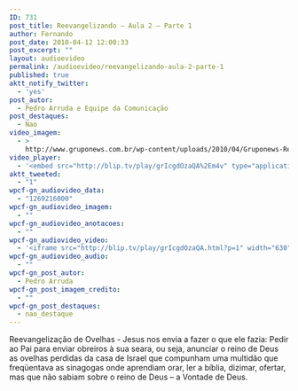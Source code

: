 ```yaml
---
ID: 731
post_title: Reevangelizando – Aula 2 – Parte 1
author: Fernando
post_date: 2010-04-12 12:00:33
post_excerpt: ""
layout: audioevideo
permalink: /audioevideo/reevangelizando-aula-2-parte-1
published: true
aktt_notify_twitter:
  - 'yes'
post_autor:
  - Pedro Arruda e Equipe da Comunicação
post_destaques:
  - Nao
video_imagem:
  - >
    http://www.gruponews.com.br/wp-content/uploads/2010/04/Gruponews-ReevangelizandoAula2Parte1345-535.jpg
video_player:
  - '<embed src="http://blip.tv/play/grIcgdOzaQA%2Em4v" type="application/x-shockwave-flash" width="630" height="384" allowscriptaccess="always" allowfullscreen="true"></embed>'
aktt_tweeted:
  - "1"
wpcf-gn_audiovideo_data:
  - "1269216000"
wpcf-gn_audiovideo_imagem:
  - ""
wpcf-gn_audiovideo_anotacoes:
  - ""
wpcf-gn_audiovideo_video:
  - '<iframe src="http://blip.tv/play/grIcgdOzaQA.html?p=1" width="630" height="384" frameborder="0" allowfullscreen></iframe><embed type="application/x-shockwave-flash" src="http://a.blip.tv/api.swf#grIcgdOzaQA" style="display:none"></embed>'
wpcf-gn_audiovideo_audio:
  - ""
wpcf-gn_post_autor:
  - Pedro Arruda
wpcf-gn_post_imagem_credito:
  - ""
wpcf-gn_post_destaques:
  - nao_destaque
---
```

Reevangelização de Ovelhas - Jesus nos envia a fazer o que ele fazia: Pedir ao Pai para enviar obreiros à sua seara, ou seja, anunciar o reino de Deus as ovelhas perdidas da casa de Israel que compunham uma multidão que freqüentava as sinagogas onde aprendiam orar, ler a bíblia, dizimar, ofertar, mas que não sabiam sobre o reino de Deus – a Vontade de Deus.
